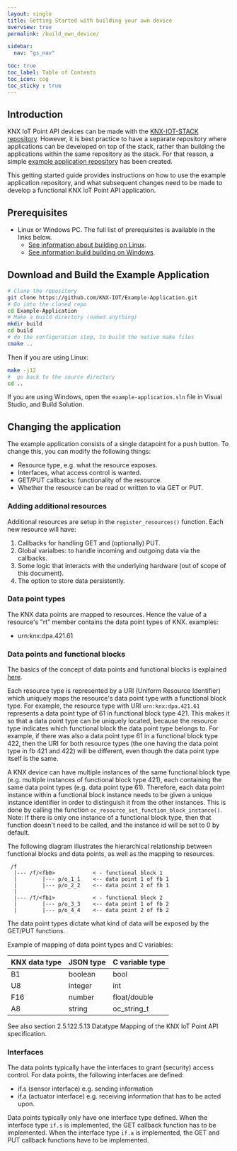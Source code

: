 ```yaml
---
layout: single
title: Getting Started with building your own device
overview: true
permalink: /build_own_device/

sidebar:
  nav: "gs_nav"

toc: true
toc_label: Table of Contents
toc_icon: cog
toc_sticky : true
---
```



## Introduction

KNX IoT Point API devices can be made with the [KNX-IOT-STACK repository](https://github.com/KNX-IOT/KNX-IOT-STACK). However, it is best practice to have a separate repository where applications can be developed on top of the stack, rather than building the applications within the same repository as the stack. For that reason, a simple [example application repository](https://github.com/KNX-IOT/Example-Application) has been created. 

This getting started guide provides instructions on how to use the example application repository, and what subsequent changes need to be made to develop a functional KNX IoT Point API application.

## Prerequisites

- Linux or Windows PC. The full list of prerequisites is available in the links below.
  - [See information about building on Linux](/building_linux).
  - [See information build building on Windows](/building_windows).

## Download and Build the Example Application

```bash
# Clone the repository 
git clone https://github.com/KNX-IOT/Example-Application.git
# Go into the cloned repo
cd Example-Application
# Make a build directory (named anything)
mkdir build
cd build 
# do the configuration step, to build the native make files
cmake ..
```

Then if you are using Linux:

```bash
make -j12
#  go back to the source directory
cd ..
```

If you are using Windows, open the `example-application.sln` file in Visual Studio, and Build Solution.

## Changing the application

The example application consists of a single datapoint for a push button. To change this, you can modify the following things:

- Resource type, e.g. what the resource exposes.
- Interfaces, what access control is wanted.
- GET/PUT callbacks: functionality of the resource.
- Whether the resource can be read or written to via GET or PUT.

### Adding additional resources

Additional resources are setup in the `register_resources()` function.
Each new resource will have:

1. Callbacks for handling GET and (optionally) PUT.
2. Global varialbes: to handle incoming and outgoing data via the callbacks.
3. Some logic that interacts with the underlying hardware (out of scope of this document).
4. The option to store data persistently.

### Data point types

The KNX data points are mapped to resources.
Hence the value of a resource's "rt" member contains the data point types of KNX.
examples:

- urn:knx:dpa.421.61

### Data points and functional blocks

The basics of the concept of data points and functional blocks is explained [here](knx_ipa.md#functional-blocks--data-points).

Each resource type is represented by a URI (Uniform Resource Identifier) which uniquely maps the resource's data point type with a functional block type. For example, the resource type with URI `urn:knx:dpa.421.61` represents a data point type of 61 in functional block type 421. This makes it so that a data point type can be uniquely located, because the resource type indicates which functional block the data point type belongs to. For example, if there was also a data point type 61 in a functional block type 422, then the URI for both resource types (the one having the data point type in fb 421 and 422) will be different, even though the data point type itself is the same.

A KNX device can have multiple instances of the same functional block type (e.g. multiple instances of functional block type 421), each containing the same data point types (e.g. data point type 61). Therefore, each data point instance within a functional block instance needs to be given a unique instance identifier in order to distinguish it from the other instances. This is done by calling the function `oc_resource_set_function_block_instance()`. Note: If there is only one instance of a functional block type, then that function doesn't need to be called, and the instance id will be set to 0 by default.

The following diagram illustrates the hierarchical relationship between functional blocks and data points, as well as the mapping to resources.

```
 /f
  |--- /f/<fb0>            < - functional block 1
  |        |--- p/o_1_1    <-- data point 1 of fb 1
  |        |--- p/o_2_2    <-- data point 2 of fb 1
  |
  |--- /f/<fb1>            < - functional block 2
  |        |--- p/o_3_3    <-- data point 1 of fb 2
  |        |--- p/o_4_4    <-- data point 2 of fb 2
```

The data point types dictate what kind of data will be exposed by the GET/PUT functions.

Example of mapping of data point types and C variables:

|  KNX data type |  JSON type | C variable type |
|----------------| -----------| --------------- |
| B1             | boolean    | bool            |
| U8             | integer    | int             |
| F16            | number     | float/double    |
| A8             | string     | oc_string_t     |

See also section 2.5.122.5.13 Datatype Mapping of the KNX IoT Point API specification.

### Interfaces

The data points typically have the interfaces to grant (security) access control.
For data points, the following interfaces are defined:

- if.s (sensor interface) e.g. sending information
- if.a (actuator interface) e.g. receiving information that has to be acted upon.

Data points typically only have one interface type defined.
When the interface type `if.s` is implemented, the GET callback function has to be implemented.
When the interface type `if.a` is implemented, the GET and PUT callback functions have to be implemented.
